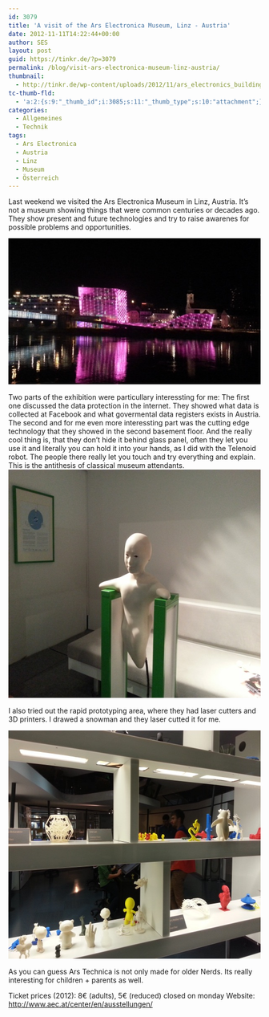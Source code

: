```yaml
---
id: 3079
title: 'A visit of the Ars Electronica Museum, Linz - Austria'
date: 2012-11-11T14:22:44+00:00
author: SES
layout: post
guid: https://tinkr.de/?p=3079
permalink: /blog/visit-ars-electronica-museum-linz-austria/
thumbnail:
  - http://tinkr.de/wp-content/uploads/2012/11/ars_electronics_building_sml.jpg
tc-thumb-fld:
  - 'a:2:{s:9:"_thumb_id";i:3085;s:11:"_thumb_type";s:10:"attachment";}'
categories:
  - Allgemeines
  - Technik
tags:
  - Ars Electronica
  - Austria
  - Linz
  - Museum
  - Österreich
---
```

Last weekend we visited the Ars Electronica Museum in Linz, Austria. It&#8217;s not a museum showing things that were common centuries or decades ago. They show present and future technologies and try to raise awarenes for possible problems and opportunities.

<img loading="lazy" src="/assets/2012/11/ars_electronics_building.jpg" alt="" title="ars_electronics_building" width="606" height="291" class="alignnone size-full wp-image-3082" />

Two parts of the exhibition were particullary interessting for me: The first one discussed the data protection in the internet. They showed what data is collected at Facebook and what govermental data registers exists in Austria.
The second and for me even more interessting part was the cutting edge technology that they showed in the second basement floor.
And the really cool thing is, that they don&#8217;t hide it behind glass panel, often they let you use it and literally you can hold it into your hands, as I did with the Telenoid robot. The people there really let you touch and try everything and explain. This is the antithesis of classical museum attendants.
<img loading="lazy" src="/assets/2012/11/telenoid_robot.jpg" alt="" title="telenoid_robot" width="606" height="455" class="alignnone size-full wp-image-3084" />

I also tried out the rapid prototyping area, where they had laser cutters and 3D printers. I drawed a snowman and they laser cutted it for me.

<img loading="lazy" src="/assets/2012/11/ars_electronics_rapid_prototyping.jpg" alt="" title="ars_electronics_rapid_prototyping" width="606" height="455" class="alignnone size-full wp-image-3083" />

As you can guess Ars Technica is not only made for older Nerds. Its really interesting for children + parents as well.



Ticket prices (2012): 8€ (adults), 5€ (reduced)
closed on monday
Website: <http://www.aec.at/center/en/ausstellungen/>
